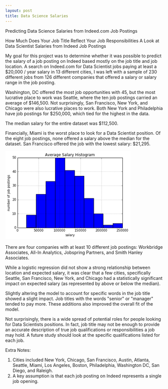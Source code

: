 ```yaml
---
layout: post
title: Data Science Salaries
---
```


Predicting Data Science Salaries from Indeed.com Job Postings

How Much Does Your Job Title Reflect Your Job Responsibilities
A Look at Data Scientist Salaries from Indeed Job Postings

My goal for this project was to determine whether it was possible to predict the
salary of a job posting on Indeed based mostly on the job title and job location.
A search on Indeed.com for Data Scientist jobs paying at least a $20,000 / year
salary in 13 different cities, I was left with a sample of 230 different jobs
from 126 different companies that offered a salary or salary range in the job posting.

Washington, DC offered the most job opportunities with 45, but the most lucrative
place to work was Seattle, where the ten job postings carried an average of $146,500.
Not surprisingly, San Francisco, New York, and Chicago were also lucrative places
to work. Both New York and Philadelphia have job postings for $250,000, which tied
for the highest in the data.

The median salary for the entire dataset was $112,500.

Financially, Miami is the worst place to look for a Data Scientist position. Of the
eight job postings, none offered a salary above the median for the dataset. San
Francisco offered the job with the lowest salary: $21,295.

![average_salary](/images/average_salary_histogram.png)

There are four companies with at least 10 different job postings: Workbridge Associates,
All-In Analytics, Jobspring Partners, and Smith Hanley Associates.

While a logistic regression did not show a strong relationship between location
and expected salary, it was clear that a few cities, specifically Seattle, San
Francisco, New York, and Chicago had a statistically significant impact on expected
salary (as represented by above or below the median).

Slightly altering the model to account for specific words in the job title showed
a slight impact. Job titles with the words "senior" or "manager" tended to pay more.
These additions also improved the overall fit of the model.

Not surprisingly, there is a wide spread of potential roles for people looking
for Data Scientists positions. In fact, job title may not be enough to provide
an accurate description of true job qualifications or responsibilities a job may
hold. A future study should look at the specific qualifications listed for each job.


Extra Notes:
1. Cities included New York, Chicago, San Francisco, Austin, Atlanta, Seattle, Miami,
Los Angeles, Boston, Philadelphia, Washington DC, San Diego, and Raleigh.
2. A key assumption is that each job posting on Indeed represents a single job
opening.
